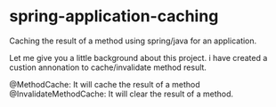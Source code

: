 # spring-application-caching
Caching the result of a method using spring/java for an application.

Let me give you a little background about this project. i have created a custion annonation to cache/invalidate method result.

@MethodCache: It will cache the result of a method
@InvalidateMethodCache: It will clear the result of a method.

